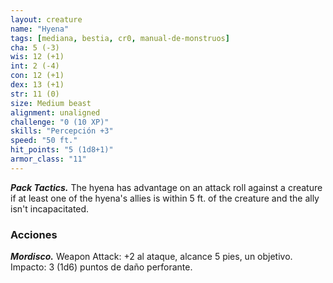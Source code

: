 ```yaml
---
layout: creature
name: "Hyena"
tags: [mediana, bestia, cr0, manual-de-monstruos]
cha: 5 (-3)
wis: 12 (+1)
int: 2 (-4)
con: 12 (+1)
dex: 13 (+1)
str: 11 (0)
size: Medium beast
alignment: unaligned
challenge: "0 (10 XP)"
skills: "Percepción +3"
speed: "50 ft."
hit_points: "5 (1d8+1)"
armor_class: "11"
---
```


***Pack Tactics.*** The hyena has advantage on an attack roll against a creature if at least one of the hyena's allies is within 5 ft. of the creature and the ally isn't incapacitated.

### Acciones

***Mordisco.*** Weapon Attack: +2 al ataque, alcance 5 pies, un objetivo. Impacto: 3 (1d6) puntos de daño perforante.